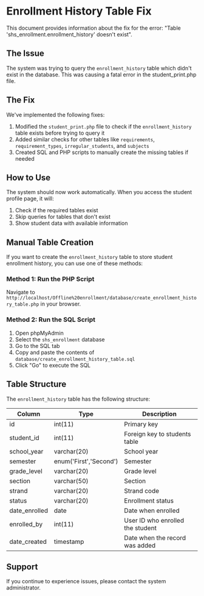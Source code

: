 # Enrollment History Table Fix

This document provides information about the fix for the error: "Table 'shs_enrollment.enrollment_history' doesn't exist".

## The Issue

The system was trying to query the `enrollment_history` table which didn't exist in the database. This was causing a fatal error in the student_print.php file.

## The Fix

We've implemented the following fixes:

1. Modified the `student_print.php` file to check if the `enrollment_history` table exists before trying to query it
2. Added similar checks for other tables like `requirements`, `requirement_types`, `irregular_students`, and `subjects`
3. Created SQL and PHP scripts to manually create the missing tables if needed

## How to Use

The system should now work automatically. When you access the student profile page, it will:
1. Check if the required tables exist
2. Skip queries for tables that don't exist
3. Show student data with available information

## Manual Table Creation

If you want to create the `enrollment_history` table to store student enrollment history, you can use one of these methods:

### Method 1: Run the PHP Script

Navigate to `http://localhost/Offline%20enrollment/database/create_enrollment_history_table.php` in your browser.

### Method 2: Run the SQL Script

1. Open phpMyAdmin
2. Select the `shs_enrollment` database
3. Go to the SQL tab
4. Copy and paste the contents of `database/create_enrollment_history_table.sql`
5. Click "Go" to execute the SQL

## Table Structure

The `enrollment_history` table has the following structure:

| Column | Type | Description |
|--------|------|-------------|
| id | int(11) | Primary key |
| student_id | int(11) | Foreign key to students table |
| school_year | varchar(20) | School year |
| semester | enum('First','Second') | Semester |
| grade_level | varchar(20) | Grade level |
| section | varchar(50) | Section |
| strand | varchar(20) | Strand code |
| status | varchar(20) | Enrollment status |
| date_enrolled | date | Date when enrolled |
| enrolled_by | int(11) | User ID who enrolled the student |
| date_created | timestamp | Date when the record was added |

## Support

If you continue to experience issues, please contact the system administrator. 